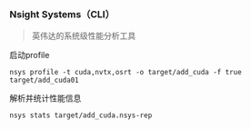 ### Nsight Systems（CLI）
>英伟达的系统级性能分析工具

启动profile
```
nsys profile -t cuda,nvtx,osrt -o target/add_cuda -f true target/add_cuda01
```
解析并统计性能信息
```
nsys stats target/add_cuda.nsys-rep